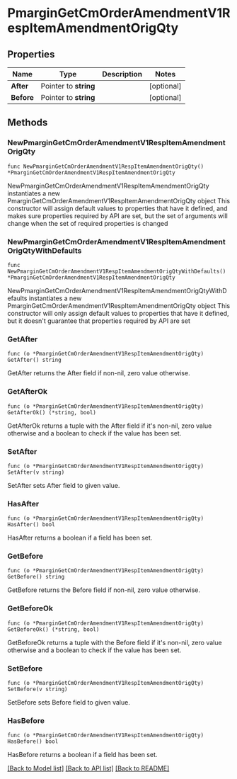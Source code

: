 # PmarginGetCmOrderAmendmentV1RespItemAmendmentOrigQty

## Properties

Name | Type | Description | Notes
------------ | ------------- | ------------- | -------------
**After** | Pointer to **string** |  | [optional] 
**Before** | Pointer to **string** |  | [optional] 

## Methods

### NewPmarginGetCmOrderAmendmentV1RespItemAmendmentOrigQty

`func NewPmarginGetCmOrderAmendmentV1RespItemAmendmentOrigQty() *PmarginGetCmOrderAmendmentV1RespItemAmendmentOrigQty`

NewPmarginGetCmOrderAmendmentV1RespItemAmendmentOrigQty instantiates a new PmarginGetCmOrderAmendmentV1RespItemAmendmentOrigQty object
This constructor will assign default values to properties that have it defined,
and makes sure properties required by API are set, but the set of arguments
will change when the set of required properties is changed

### NewPmarginGetCmOrderAmendmentV1RespItemAmendmentOrigQtyWithDefaults

`func NewPmarginGetCmOrderAmendmentV1RespItemAmendmentOrigQtyWithDefaults() *PmarginGetCmOrderAmendmentV1RespItemAmendmentOrigQty`

NewPmarginGetCmOrderAmendmentV1RespItemAmendmentOrigQtyWithDefaults instantiates a new PmarginGetCmOrderAmendmentV1RespItemAmendmentOrigQty object
This constructor will only assign default values to properties that have it defined,
but it doesn't guarantee that properties required by API are set

### GetAfter

`func (o *PmarginGetCmOrderAmendmentV1RespItemAmendmentOrigQty) GetAfter() string`

GetAfter returns the After field if non-nil, zero value otherwise.

### GetAfterOk

`func (o *PmarginGetCmOrderAmendmentV1RespItemAmendmentOrigQty) GetAfterOk() (*string, bool)`

GetAfterOk returns a tuple with the After field if it's non-nil, zero value otherwise
and a boolean to check if the value has been set.

### SetAfter

`func (o *PmarginGetCmOrderAmendmentV1RespItemAmendmentOrigQty) SetAfter(v string)`

SetAfter sets After field to given value.

### HasAfter

`func (o *PmarginGetCmOrderAmendmentV1RespItemAmendmentOrigQty) HasAfter() bool`

HasAfter returns a boolean if a field has been set.

### GetBefore

`func (o *PmarginGetCmOrderAmendmentV1RespItemAmendmentOrigQty) GetBefore() string`

GetBefore returns the Before field if non-nil, zero value otherwise.

### GetBeforeOk

`func (o *PmarginGetCmOrderAmendmentV1RespItemAmendmentOrigQty) GetBeforeOk() (*string, bool)`

GetBeforeOk returns a tuple with the Before field if it's non-nil, zero value otherwise
and a boolean to check if the value has been set.

### SetBefore

`func (o *PmarginGetCmOrderAmendmentV1RespItemAmendmentOrigQty) SetBefore(v string)`

SetBefore sets Before field to given value.

### HasBefore

`func (o *PmarginGetCmOrderAmendmentV1RespItemAmendmentOrigQty) HasBefore() bool`

HasBefore returns a boolean if a field has been set.


[[Back to Model list]](../README.md#documentation-for-models) [[Back to API list]](../README.md#documentation-for-api-endpoints) [[Back to README]](../README.md)


